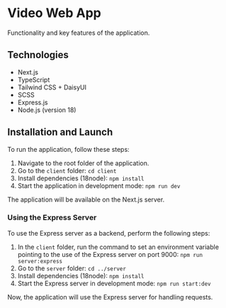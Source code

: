# Video Web App

Functionality and key features of the application.

## Technologies

- Next.js
- TypeScript
- Tailwind CSS + DaisyUI
- SCSS
- Express.js
- Node.js (version 18)

## Installation and Launch

To run the application, follow these steps:

1. Navigate to the root folder of the application.
2. Go to the `client` folder: `cd client`
3. Install dependencies (18node): `npm install`
4. Start the application in development mode: `npm run dev`

The application will be available on the Next.js server.

### Using the Express Server

To use the Express server as a backend, perform the following steps:

1. In the `client` folder, run the command to set an environment variable pointing to the use of the Express server on port 9000: `npm run server:express`
2. Go to the `server` folder: `cd ../server`
3. Install dependencies (18node): `npm install`
4. Start the Express server in development mode: `npm run start:dev`

Now, the application will use the Express server for handling requests.








